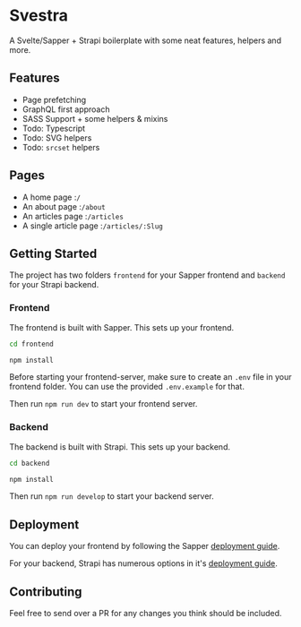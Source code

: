 # Svestra
A Svelte/Sapper + Strapi boilerplate with some neat features, helpers and more.

## Features
- Page prefetching
- GraphQL first approach
- SASS Support + some helpers & mixins
- Todo: Typescript
- Todo: SVG helpers
- Todo: `srcset` helpers

## Pages
- A home page :`/`
- An about page :`/about`
- An articles page :`/articles`
- A single article page :`/articles/:Slug`

## Getting Started
The project has two folders `frontend` for your Sapper frontend and `backend` for your Strapi backend.


### Frontend
The frontend is built with Sapper. This sets up your frontend.
```bash
cd frontend

npm install
```

Before starting your frontend-server, make sure to create an `.env` file in
your frontend folder. You can use the provided `.env.example` for that.

Then run `npm run dev` to start your frontend server.

### Backend
The backend is built with Strapi. This sets up your backend.
```bash
cd backend

npm install
```

Then run `npm run develop` to start your backend server.


## Deployment 

You can deploy your frontend by following the Sapper [deployment guide](https://sapper.svelte.dev/docs/#Deployment).

For your backend, Strapi has numerous options in it's [deployment guide](https://strapi.io/documentation/3.0.0-beta.x/getting-started/deployment.html).


## Contributing

Feel free to send over a PR for any changes you think should be included.
